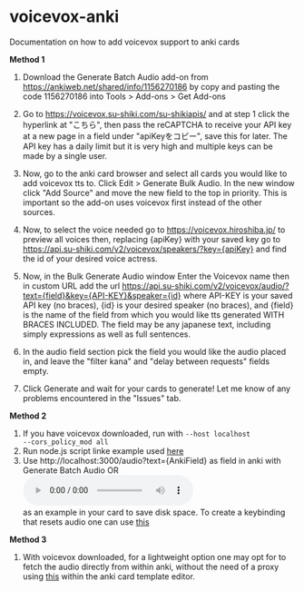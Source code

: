 # voicevox-anki
Documentation on how to add voicevox support to anki cards

__Method 1__

1. Download the Generate Batch Audio add-on from https://ankiweb.net/shared/info/1156270186 by copy and pasting the code 1156270186 into Tools > Add-ons > Get Add-ons

2. Go to https://voicevox.su-shiki.com/su-shikiapis/ and at step 1 click the hyperlink at "こちら", then pass the reCAPTCHA to receive your API key at a new page in a field under "apiKeyをコピー", save this for later. The API key has a daily limit but it is very high and multiple keys can be made by a single user.

3. Now, go to the anki card browser and select all cards you would like to add voicevox tts to. Click Edit > Generate Bulk Audio. In the new window click "Add Source" and move the new field to the top in priority. This is important so the add-on uses voicevox first instead of the other sources.

4. Now, to select the voice needed go to https://voicevox.hiroshiba.jp/ to preview all voices then, replacing {apiKey} with your saved key go to https://api.su-shiki.com/v2/voicevox/speakers/?key={apiKey} and find the id of your desired voice actress.

5. Now, in the Bulk Generate Audio window Enter the Voicevox name then in custom URL add the url https://api.su-shiki.com/v2/voicevox/audio/?text={field}&key={API-KEY}&speaker={id} where API-KEY is your saved API key (no braces), {id} is your desired speaker (no braces), and {field} is the name of the field from which you would like tts generated WITH BRACES INCLUDED. The field may be any japanese text, including simply expressions as well as full sentences.

6. In the audio field section pick the field you would like the audio placed in, and leave the "filter kana" and "delay between requests" fields empty. 

7. Click Generate and wait for your cards to generate! Let me know of any problems encountered in the "Issues" tab.




__Method 2__

1. If you have voicevox downloaded, run with <code>--host localhost --cors_policy_mod all</code>
2. Run node.js script linke example used [here](example.js)
3. Use http://localhost:3000/audio?text={AnkiField} as field in anki with Generate Batch Audio OR <code> <audio autoplay controls src="http://localhost:3000/audio?text={{Katakana}}"></audio> </code> as an example in your card to save disk space. To create a keybinding that resets audio one can use [this](replay.js)


__Method 3__

1. With voicevox downloaded, for a lightweight option one may opt for to fetch the audio directly from within anki, without the need of a proxy using [this](replay.js) within the anki card template editor.
